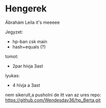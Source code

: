 # Hengerek
Ábrahám Leila
it's meeeee

Jegyzet:
- hp-ban csk main
- hash+equals (?)

tomot:
- 2par hívja 3ast

lyukas:
- 4 hívja a 3ast


nem sikerult,a pusholni de itt van az ures repo: 
  https://github.com/Wendesday36/hp_Berta.git
